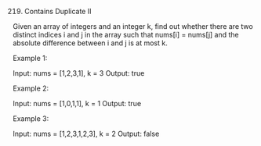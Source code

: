 219. Contains Duplicate II

Given an array of integers and an integer k, find out whether there are two distinct indices i and j in the array such that nums[i] = nums[j] and the absolute difference between i and j is at most k.

Example 1:

Input: nums = [1,2,3,1], k = 3
Output: true

Example 2:

Input: nums = [1,0,1,1], k = 1
Output: true

Example 3:

Input: nums = [1,2,3,1,2,3], k = 2
Output: false